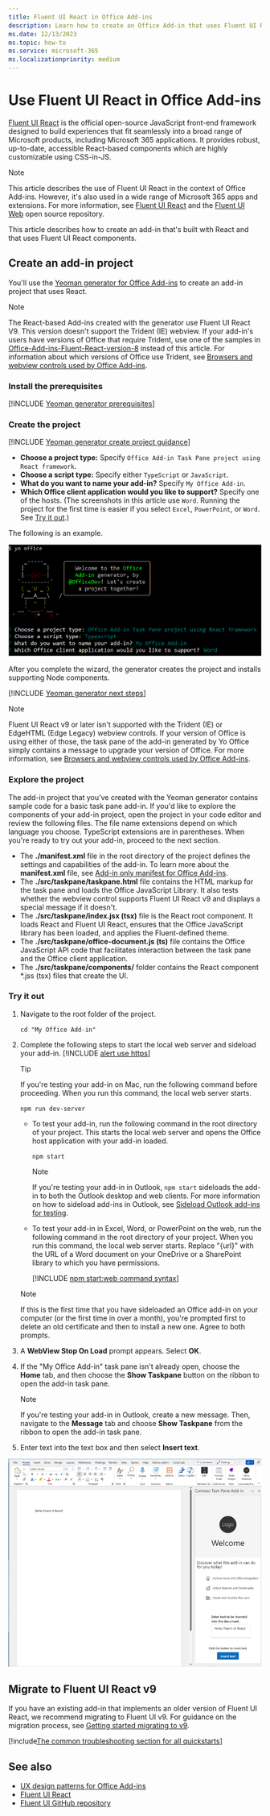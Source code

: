 ```yaml
---
title: Fluent UI React in Office Add-ins
description: Learn how to create an Office Add-in that uses Fluent UI React.
ms.date: 12/13/2023
ms.topic: how-to
ms.service: microsoft-365
ms.localizationpriority: medium
---
```


# Use Fluent UI React in Office Add-ins

[Fluent UI React](https://react.fluentui.dev) is the official open-source JavaScript front-end framework designed to build experiences that fit seamlessly into a broad range of Microsoft products, including Microsoft 365 applications. It provides robust, up-to-date, accessible React-based components which are highly customizable using CSS-in-JS.

> [!NOTE]
> This article describes the use of Fluent UI React in the context of Office Add-ins. However, it's also used in a wide range of Microsoft 365 apps and extensions. For more information, see [Fluent UI React](https://react.fluentui.dev) and the [Fluent UI Web](https://github.com/microsoft/fluentui) open source repository.

This article describes how to create an add-in that's built with React and that uses Fluent UI React components.

## Create an add-in project

You'll use the [Yeoman generator for Office Add-ins](../develop/yeoman-generator-overview.md) to create an add-in project that uses React.

> [!NOTE]
> The React-based Add-ins created with the generator use Fluent UI React V9. This version doesn't support the Trident (IE) webview. If your add-in's users have versions of Office that require Trident, use one of the samples in [Office-Add-ins-Fluent-React-version-8](https://github.com/OfficeDev/Office-Add-ins-Fluent-React-version-8) instead of this article. For information about which versions of Office use Trident, see [Browsers and webview controls used by Office Add-ins](../concepts/browsers-used-by-office-web-add-ins.md).

### Install the prerequisites

[!INCLUDE [Yeoman generator prerequisites](../includes/quickstart-yo-prerequisites.md)]

### Create the project

[!INCLUDE [Yeoman generator create project guidance](../includes/yo-office-command-guidance.md)]

- **Choose a project type:** Specify `Office Add-in Task Pane project using React framework`.
- **Choose a script type:** Specify either `TypeScript` or `JavaScript`.
- **What do you want to name your add-in?** Specify `My Office Add-in`.
- **Which Office client application would you like to support?** Specify one of the hosts. (The screenshots in this article use `Word`. Running the project for the first time is easier if you select `Excel`, `PowerPoint`, or `Word`. See [Try it out](#try-it-out).)

The following is an example.

![The Yeoman generator in a command line interface with the prompts and answers.](../images/yo-office-word-react.png)

After you complete the wizard, the generator creates the project and installs supporting Node components.

[!INCLUDE [Yeoman generator next steps](../includes/yo-office-next-steps.md)]

> [!NOTE]
> Fluent UI React v9 or later isn't supported with the Trident (IE) or EdgeHTML (Edge Legacy) webview controls. If your version of Office is using either of those, the task pane of the add-in generated by Yo Office simply contains a message to upgrade your version of Office. For more information, see [Browsers and webview controls used by Office Add-ins](../concepts/browsers-used-by-office-web-add-ins.md).

### Explore the project

The add-in project that you've created with the Yeoman generator contains sample code for a basic task pane add-in. If you'd like to explore the components of your add-in project, open the project in your code editor and review the following files. The file name extensions depend on which language you choose. TypeScript extensions are in parentheses. When you're ready to try out your add-in, proceed to the next section.

- The **./manifest.xml** file in the root directory of the project defines the settings and capabilities of the add-in. To learn more about the **manifest.xml** file, see [Add-in only manifest for Office Add-ins](../develop/xml-manifest-overview.md).
- The **./src/taskpane/taskpane.html** file contains the HTML markup for the task pane and loads the Office JavaScript Library. It also tests whether the webview control supports Fluent UI React v9 and displays a special message if it doesn't.
- The **./src/taskpane/index.jsx (tsx)** file is the React root component. It loads React and Fluent UI React, ensures that the Office JavaScript library has been loaded, and applies the Fluent-defined theme.
- The **./src/taskpane/office-document.js (ts)** file contains the Office JavaScript API code that facilitates interaction between the task pane and the Office client application.
- The **./src/taskpane/components/** folder contains the React component *.jss (tsx) files that create the UI.

### Try it out

1. Navigate to the root folder of the project.

    ```command&nbsp;line
    cd "My Office Add-in"
    ```

1. Complete the following steps to start the local web server and sideload your add-in.
    [!INCLUDE [alert use https](../includes/alert-use-https.md)]

    > [!TIP]
    > If you're testing your add-in on Mac, run the following command before proceeding. When you run this command, the local web server starts.
    >
    > ```command&nbsp;line
    > npm run dev-server
    > ```

    - To test your add-in, run the following command in the root directory of your project. This starts the local web server and opens the Office host application with your add-in loaded.

        ```command&nbsp;line
        npm start
        ```

        > [!NOTE]
        > If you're testing your add-in in Outlook, `npm start` sideloads the add-in to both the Outlook desktop and web clients. For more information on how to sideload add-ins in Outlook, see [Sideload Outlook add-ins for testing](../outlook/sideload-outlook-add-ins-for-testing.md).

    - To test your add-in in Excel, Word, or PowerPoint on the web, run the following command in the root directory of your project. When you run this command, the local web server starts. Replace "{url}" with the URL of a Word document on your OneDrive or a SharePoint library to which you have permissions.

        [!INCLUDE [npm start:web command syntax](../includes/start-web-sideload-instructions.md)]

    > [!NOTE]
    > If this is the first time that you have sideloaded an Office add-in on your computer (or the first time in over a month), you're prompted first to delete an old certificate and then to install a new one. Agree to both prompts.

1. A **WebView Stop On Load** prompt appears. Select **OK**.

1. If the "My Office Add-in" task pane isn't already open, choose the **Home** tab, and then choose the **Show Taskpane** button on the ribbon to open the add-in task pane.

    > [!NOTE]
    > If you're testing your add-in in Outlook, create a new message. Then, navigate to the **Message** tab and choose **Show Taskpane** from the ribbon to open the add-in task pane.

1. Enter text into the text box and then select **Insert text**.

![Custom text inserted into the document after selecting the Insert button from the add-in task pane.](../images/word-task-pane-react-component.png)

## Migrate to Fluent UI React v9

If you have an existing add-in that implements an older version of Fluent UI React, we recommend migrating to Fluent UI v9. For guidance on the migration process, see [Getting started migrating to v9](https://react.fluentui.dev/?path=/docs/concepts-migration-getting-started--page).

[!include[The common troubleshooting section for all quickstarts](../includes/quickstart-troubleshooting.md)]

## See also

- [UX design patterns for Office Add-ins](../design/ux-design-pattern-templates.md)
- [Fluent UI React](https://react.fluentui.dev)
- [Fluent UI GitHub repository](https://github.com/microsoft/fluentui)
